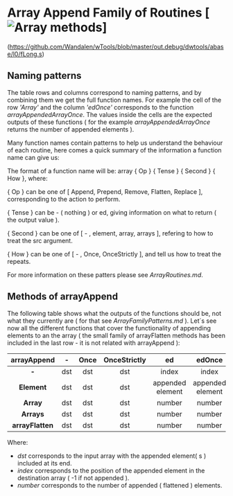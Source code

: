 # Array Append Family of Routines [![Array methods](https://travis-ci.org/Wandalen/wTools.svg?branch=master)]
(https://github.com/Wandalen/wTools/blob/master/out.debug/dwtools/abase/l0/fLong.s)



## Naming patterns

  The table rows and columns correspond to naming patterns, and by combining them we get the full function names. For example the cell of the row *'Array'* and the column *'edOnce'* corresponds to the function *arrayAppendedArrayOnce*. The values inside the cells are the expected outputs of these functions ( for the example *arrayAppendedArrayOnce* returns the number of appended elements ).

  Many function names contain patterns to help us understand the behaviour of each routine, here comes a quick summary of the information a function name can give us:

  The format of a function name will be: array { Op } { Tense } { Second } { How }, where:

  { Op } can be one of [ Append, Prepend, Remove, Flatten, Replace ], corresponding to the action to perform.  

  { Tense } can be - ( nothing ) or ed, giving information on what to return ( the output value ).

  { Second } can be one of [ - , element, array, arrays ], refering to how to treat the src argument.

  { How } can be one of [ - , Once, OnceStrictly ], and tell us how to treat the repeats.

  For more information on these patters please see *ArrayRoutines.md*.

## Methods of arrayAppend

  The following table shows what the outputs of the functions should be, not what they currently are ( for that see
  *ArrayFamilyPatterns.md* ).
  Let´s see now all the different functions that cover the functionality of appending elements to an the array
  ( the small family of arrayFlatten methods has been included in the last row - it is not related with arrayAppend ):

  | **arrayAppend** | **-** | **Once** | **OnceStrictly** | **ed** | **edOnce** | **edOnceStrictly** |
  | :---: | :---: | :---: | :---: | :---: | :---: | :---: |
  | **-** | dst | dst | dst | index | index | index |
  | **Element** | dst | dst | dst | appended element | appended element | appended element |
  | **Array** | dst | dst | dst | number | number | number |
  | **Arrays** | dst | dst | dst | number | number | number |
  | **arrayFlatten** | dst | dst | dst | number | number | number |

  Where:
  - *dst* corresponds to the input array with the appended element( s ) included at its end.
  - *index* corresponds to the position of the appended element in the destination array ( -1 if not appended ).
  - *number* corresponds to the number of appended ( flattened ) elements.

